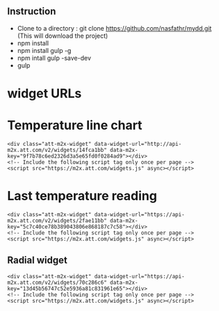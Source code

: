 Instruction
-----------------

* Clone to a directory : git clone https://github.com/nasfathr/mydd.git (This will download the project)
* npm install
* npm install gulp -g
* npm intall gulp -save-dev
* gulp


# widget URLs

# Temperature line chart

    <div class="att-m2x-widget" data-widget-url="http://api-m2x.att.com/v2/widgets/14fca1bb" data-m2x-key="9f7b78c6ed2326d3a5e65fd0f0284ad9"></div>
    <!-- Include the following script tag only once per page -->
    <script src="https://m2x.att.com/widgets.js" async></script>

# Last temperature reading
    <div class="att-m2x-widget" data-widget-url="https://api-m2x.att.com/v2/widgets/2fae11bb" data-m2x-key="5c7c40ce78b389043806e868187c7c58"></div>
    <!-- Include the following script tag only once per page -->
    <script src="https://m2x.att.com/widgets.js" async></script>

## Radial widget
    <div class="att-m2x-widget" data-widget-url="https://api-m2x.att.com/v2/widgets/70c286c6" data-m2x-key="13d45b56747c52e5936a81c831961e65"></div>
    <!-- Include the following script tag only once per page -->
    <script src="https://m2x.att.com/widgets.js" async></script>